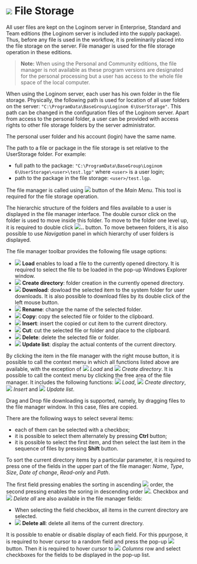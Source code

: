 # ![](./images/icons/system_object_18/filestorage_default.svg) File Storage

All user files are kept on the Loginom server in Enterprise, Standard and Team editions (the Loginom server is included into the supply package). Thus, before any file is used in the workflow, it is preliminarily placed into the file storage on the server. File manager is used for the file storage operation in these editions.

> **Note:** When using the Personal and Community editions, the file manager is not available as these program versions are designated for the personal processing but a user has access to the whole file space of the local computer.

When using the Loginom server, each user has his own folder in the file storage. Physically, the following path is used for location of all user folders on the server: `"C:\ProgramData\BaseGroup\Loginom 6\UserStorage"`. This path can be changed in the configuration files of the Loginom server. Apart from access to the personal folder, a user can be provided with access rights to other file storage folders by the server administrator.

The personal user folder and his account (login) have the same name.

The path to a file or package in the file storage is set relative to the UserStorage folder. For example:

* full path to the package: `"C:\ProgramData\BaseGroup\Loginom 6\UserStorage\<user>\test.lgp"` where `<user>` is a user login;
* path to the package in the file storage: `<user>/test.lgp`.

The file manager is called using ![](./images/icons/system_toolbar_48x48/filestorage_default.svg) button of the  *Main Menu*. This tool is required for the file storage operation.

The hierarchic structure of the folders and files available to a user is displayed in the file manager interface. The double cursor click on the folder is used to move inside this folder. To move to the folder one level up, it is required to double click ![](./images/icons/main-menu/open-folder_default.svg)**..** button. To move between folders, it is also possible to use *Navigation* panel in which hierarchy of user folders is displayed.

The file manager toolbar provides the following file usage options:

* ![](./images/icons/toolbar-controls/publish_default.svg) **Load** enables to load a file to the currently opened directory. It is required to select the file to be loaded in the pop-up Windows Explorer window. 
* ![](./images/icons/toolbar-controls/add-folder_default.svg) **Create directory**: folder creation in the currently opened directory.
* ![](./images/icons/toolbar-controls/download_default.svg) **Download**: dowload the selected item to the system folder for user downloads. It is also possible to download files by its double click of the left mouse button.
* ![](./images/icons/toolbar-controls/rename_default.svg) **Rename**: change the name of the selected folder.
* ![](./images/icons/toolbar-controls/copy_default.svg) **Copy**: copy the selected file or folder to the clipboard.
* ![](./images/icons/toolbar-controls/paste_default.svg) **Insert**: insert the copied or cut item to the current directory.
* ![](./images/icons/toolbar-controls/cut_default.svg) **Cut**: cut the selected file or folder and place to the clipboard.
* ![](./images/icons/toolbar-controls/delete_default.svg) **Delete**: delete the selected file or folder.
* ![](./images/icons/toolbar-controls/refresh_default.svg) **Update list**: display the actual contents of the current directory.

By clicking the item in the file manager with the right mouse button, it is possible to call the context menu in which all functions listed above are available, with the exception of ![](./images/icons/toolbar-controls/download_default.svg) *Load* and ![](./images/icons/toolbar-controls/add-folder_default.svg) *Create directory*. It is possible to call the context menu by clicking the free area of the file manager. It includes the following functions: ![](./images/icons/toolbar-controls/download_default.svg) *Load*, ![](./images/icons/toolbar-controls/add-folder_default.svg) *Create directory*, ![](./images/icons/toolbar-controls/paste_default.svg) *Insert* and ![](./images/icons/toolbar-controls/refresh_default.svg) *Update list*.

Drag and Drop file downloading is supported, namely, by dragging files to the file manager window. In this case, files are copied.

There are the following ways to select several items:

* each of them can be selected with a checkbox;
* it is possible to select them alternately by pressing **Ctrl** button;
* it is possible to select the first item, and then select the last item in the sequence of files by pressing **Shift** button.

To sort the current directory items by a particular parameter, it is required to press one of the fields in the upper part of the file manager: *Name*, *Type*, *Size*, *Date of change*, *Read-only* and *Path*.

The first field pressing enables the sorting in ascending ![](./images/icons/toolbar-controls/low-to-hight_default.svg) order, the second pressing enables the soring in descending order ![](./images/icons/toolbar-controls/hight-to-low_default.svg). Checkbox and ![](./images/icons/toolbar-controls/delete-all_default.svg) *Delete all* are also available in the file manager fields:

* When selecting the field checkbox, all items in the current directory are selected.
* ![](./images/icons/toolbar-controls/delete-all_default.svg) **Delete all**: delete all items of the current directory.

It is possible to enable or disable display of each field. For this ppurpose, it is required to hover cursor to a random field and press the pop-up ![](./images/icons/toolbar-controls/down_default.svg) button. Then it is required to hover cursor to ![](./images/icons/grid/columns.svg) *Columns* row and select checkboxes for the fields to be displayed in the pop-up list.